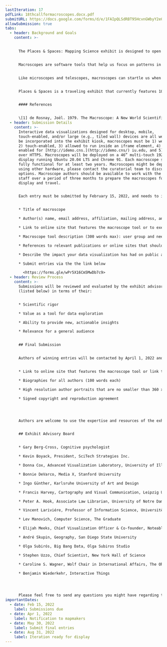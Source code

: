 ```yaml
---
lastIteration: 17
pdfLink: 18thcallformacroscopes.docx.pdf
submitURL: https://docs.google.com/forms/d/e/1FAIpQLSdRBT95HcvnGWbyY2e0guu7eHnp50JnSBDTGSO_YHvXfj0iJw/viewform
allowSubmission: true
tabs:
  - header: Background and Goals
    content: >-
      

      The Places & Spaces: Mapping Science exhibit is designed to open people’s minds and hearts to the value, complexity, and beauty of science and technology. We are inviting authors of interactive data visualizations, also called macroscopes, to submit their work for inclusion in the Places & Spaces: Mapping Science exhibit.


      Macroscopes are software tools that help us focus on patterns in data that are too large or complex to see with the naked eye. The idea of the macroscope was explored in 1979 by Joël de Rosnay in a book titled The Macroscope: A New World Scientific System \[1]. To meet the challenges posed by the rapidly increasing abundance, diversity, and complexity of information, de Rosnay proposed the macroscope, a tool for observing “what is at once too great, too slow, and too complex for our eyes.”


      Like microscopes and telescopes, macroscopes can startle us when we point them at objects we thought we already knew. Through their lens, we may see familiar structures in a new light or gain a fresh perspective on an old process. This year’s call for submissions to the Places & Spaces exhibit celebrates the decidedly scopic feature of macroscopes. Simply put, we are looking for interactive visualizations that disrupt our old habits of seeing, that challenge our common patterns of perception in order that we might see something anew. To do so, they may use novel datasets and algorithms or employ innovative user interface designs. 


      Places & Spaces is a traveling exhibit that currently features 100 maps and 28 interactive macroscopes from a wide range of disciplines. Since 2005, the exhibit has traveled to 28 countries and appeared in various formats at over 382 venues and events, including the Davos Economic Forum, National Academy of Sciences, and the New York Public Library. News coverage has appeared in Nature, Science, USA Today, and Wired.


      #### References


      \[1] de Rosnay, Joël. 1979. The Macroscope: A New World Scientific System. New York: Harper & Row.
  - header: Submission Details
    content: >-
      Interactive data visualizations designed for desktop, mobile,
      touch-enabled, and/or large (e.g., tiled wall) devices are all welcome. To
      be incorporated into the exhibit kiosk, macroscopes must be 1) web-based,
      2) touch-enabled, 3) allowed to run inside an iframe element, 4) have CORS
      enabled for [http://idemo.cns.](http://idemo.cns/) iu.edu, and 5) served
      over HTTPS. Macroscopes will be deployed on a 46” multi-touch 1920 x 1080
      display running Ubuntu 20.04 LTS and Chrome 91. Each macroscope should be
      fully functional for at least two years. Macroscopes might be deployed
      using other hardware, please contact the curatorial team to discuss
      options. Macroscope authors should be available to work with the exhibit
      staff over a period of three months to prepare the macroscopes for public
      display and travel.


      Each entry must be submitted by February 15, 2022, and needs to include:


      * Title of macroscope

      * Author(s) name, email address, affiliation, mailing address, and social media handles

      * Link to online site that features the macroscope tool or to executable code

      * Macroscope tool description (300 words max): user group and needs served, data used, data analysis performed, visualization techniques applied, and main insights gained. Please also outline the vision that this new macroscope embodies.

      * References to relevant publications or online sites that should be cited, links to related projects or works

      * Describe the impact your data visualization has had on public awareness, social policy, or political action.

      * Submit entries via the the link below 

        <https://forms.gle/wPr5X16Cm5MwDb7c9>
  - header: Review Process
    content: >-
      Submissions will be reviewed and evaluated by the exhibit advisory board
      (listed below) in terms of their:


      * Scientific rigor

      * Value as a tool for data exploration

      * Ability to provide new, actionable insights

      * Relevance for a general audience


      ## Final Submission


      Authors of winning entries will be contacted by April 1, 2022 and invited to submit final entries by May 30, 2022. Each final entry consists of:


      * Link to online site that features the macroscope tool or link to executable code. This must be a fully self-contained version of the macroscope that can operate without any outside links and without opening new windows.

      * Biographies for all authors (100 words each)

      * High resolution author portraits that are no smaller than 360 x 450 pixels, or 1.2” x 1.5” at 300 dpi.

      * Signed copyright and reproduction agreement




      Authors are welcome to use the expertise and resources of the exhibit curators and designers. The macroscopes are expected to be ready for display by August 31, 2022.


      ## Exhibit Advisory Board


      * Gary Berg-Cross, Cognitive psychologist

      * Kevin Boyack, President, SciTech Strategies Inc.

      * Donna Cox, Advanced Visualization Laboratory, University of Illinois at Urbana-Champaign

      * Bonnie DeVarco, Media X, Stanford University

      * Ingo Günther, Karlsruhe University of Art and Design

      * Francis Harvey, Cartography and Visual Communication, Leipzig University

      * Peter A. Hook, Associate Law Librarian, University of Notre Dame

      * Vincent Lariviére, Professor of Information Science, Universitè de Montrèal

      * Lev Manovich, Computer Science, The Graduate 

      * Elijah Meeks, Chief Visualization Officer & Co-founder, Noteable

      * André Skupin, Geography, San Diego State University

      * Olga Subirós, Big Bang Data, Olga Subiros Studio

      * Stephen Uzzo, Chief Scientist, New York Hall of Science

      * Caroline S. Wagner, Wolf Chair in International Affairs, The Ohio State University

      * Benjamin Wiederkehr, Interactive Things




      Please feel free to send any questions you might have regarding the judging process to Todd Theriault ([ttheriau@indiana.edu](mailto:ttheriau@indiana.edu)) and use the subject heading “Macroscope Inquiry.”
importantDates:
  - date: Feb 15, 2022
    label: Submissions due
  - date: Apr 1, 2022
    label: Notification to mapmakers
  - date: May 30, 2022
    label: Submit final entries
  - date: Aug 31, 2022
    label: Iteration ready for display
---
```

